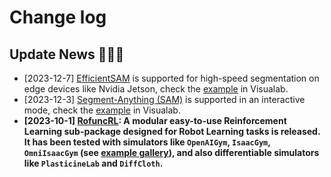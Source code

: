 # Change log

## Update News 🎉🎉🎉
- [2023-12-7] [EfficientSAM](https://yformer.github.io/efficient-sam/) is supported for high-speed segmentation on edge devices like Nvidia Jetson, check the [example](https://github.com/Skylark0924/Rofunc/blob/main/examples/visualab/example_efficient_sam_seg_w_prompt.py) in Visualab.
- [2023-12-3] [Segment-Anything (SAM)](https://yformer.github.io/efficient-sam/) is supported in an interactive mode, check the [example](https://github.com/Skylark0924/Rofunc/blob/main/examples/visualab/example_sam_seg_w_prompt.py) in Visualab.
- **[2023-10-1] [RofuncRL](https://rofunc.readthedocs.io/en/latest/lfd/RofuncRL/index.html): A modular easy-to-use Reinforcement Learning sub-package designed for Robot Learning tasks is released. It has been tested with simulators like `OpenAIGym`, `IsaacGym`, `OmniIsaacGym` (see [example gallery](https://rofunc.readthedocs.io/en/latest/examples/learning_rl/index.html)), and also differentiable simulators like `PlasticineLab` and `DiffCloth`.**
